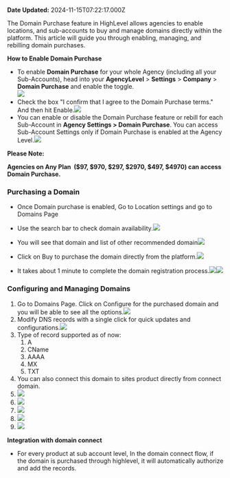 **Date Updated:** 2024-11-15T07:22:17.000Z
  
  
The Domain Purchase feature in HighLevel allows agencies to enable locations, and sub-accounts to buy and manage domains directly within the platform. This article will guide you through enabling, managing, and rebilling domain purchases.
  
  
**How to Enable Domain Purchase**

  
* To enable **Domain Purchase** for your whole Agency (including all your Sub-Accounts), head into your **AgencyLevel** \> **Settings** \> **Company** \> **Domain Purchase** and enable the toggle.  
![](https://s3.amazonaws.com/cdn.freshdesk.com/data/helpdesk/attachments/production/155033541070/original/rlf1GivxYDuLqTxZN-iKpISj7opAYFhytw.jpeg?1727273986)
* Check the box "I confirm that I agree to the Domain Purchase terms." And then hit Enable.![](https://s3.amazonaws.com/cdn.freshdesk.com/data/helpdesk/attachments/production/155033541073/original/nFmF8N9-i0vAkjA6Q5rN2D-ZlN9p8reS_Q.png?1727273987)
* You can enable or disable the Domain Purchase feature or rebill for each Sub-Account in **Agency Settings > Domain Purchase**. You can access Sub-Account Settings only if Domain Purchase is enabled at the Agency Level.![](https://s3.amazonaws.com/cdn.freshdesk.com/data/helpdesk/attachments/production/155033541086/original/-RgMZMACAaYN9IfyhBUVTCcb0QnqWBG0qQ.jpeg?1727273993)

  
**Please Note:**

**Agencies on Any Plan  ($97, $970, $297, $2970, $497, $4970) can access Domain Purchase.**
  
  
### **Purchasing a Domain**

* Once Domain purchase is enabled, Go to Location settings and go to Domains Page
* Use the search bar to check domain availability.![](https://s3.amazonaws.com/cdn.freshdesk.com/data/helpdesk/attachments/production/155033542573/original/MWg6qgEK78BTuqePcFkoLEWwN7ek8UvwLQ.png?1727274920)
* You will see that domain and list of other recommended domain![](https://s3.amazonaws.com/cdn.freshdesk.com/data/helpdesk/attachments/production/155033542740/original/px2pUL6fsUvUIvrRTRPjIBhx6jaftHLqeg.png?1727275002)
* Click on Buy to purchase the domain directly from the platform.![](https://s3.amazonaws.com/cdn.freshdesk.com/data/helpdesk/attachments/production/155033542756/original/IbhVVB-7Yv4pIZ3mt8qSFTU55fMi52A2RQ.png?1727275016)

  
* It takes about 1 minute to complete the domain registration process.![](https://s3.amazonaws.com/cdn.freshdesk.com/data/helpdesk/attachments/production/155033542863/original/9Ki1TPaQeKvxTwWB3-2I-QwSY3dSax3Lzw.png?1727275081)![](https://s3.amazonaws.com/cdn.freshdesk.com/data/helpdesk/attachments/production/155033542870/original/ZfBt39VCgNJL08EoI0Y3vWOUnaX6fL2xqA.png?1727275094)

  
### **Configuring and Managing Domains**

1. Go to Domains Page. Click on Configure for the purchased domain and you will be able to see all the options.![](https://s3.amazonaws.com/cdn.freshdesk.com/data/helpdesk/attachments/production/155033542947/original/WujLTAGU-QZqAAGPPAb47Mj_kSRZ6B90Lg.png?1727275141)
2. Modify DNS records with a single click for quick updates and configurations.![](https://s3.amazonaws.com/cdn.freshdesk.com/data/helpdesk/attachments/production/155033542957/original/btDQW57qwSorCTvPzHTT7pSXwqxY_JGa6w.png?1727275156)
3. Type of record supported as of now:  
   1. A  
   2. CName  
   3. AAAA  
   4. MX  
   5. TXT
4. You can also connect this domain to sites product directly from connect domain.
5. ![](https://s3.amazonaws.com/cdn.freshdesk.com/data/helpdesk/attachments/production/155033543159/original/ih7qRMiEjdof9NHSdVhA2rFe21OYSydJMg.png?1727275254)
6. ![](https://s3.amazonaws.com/cdn.freshdesk.com/data/helpdesk/attachments/production/155033543351/original/j2PPrRJ1mmDYB4Ew1FLE1pis7mPsSXVsDQ.png?1727275390)
7. ![](https://s3.amazonaws.com/cdn.freshdesk.com/data/helpdesk/attachments/production/155033543406/original/u3Ox1z-T-VJbrFp_zwMxy1_XVbd4PYskaA.png?1727275409)
8. ![](https://s3.amazonaws.com/cdn.freshdesk.com/data/helpdesk/attachments/production/155033543423/original/Z7GDdqrP1oybBifp5CUCGCOigSM72JrT7A.png?1727275424)
9. ![](https://s3.amazonaws.com/cdn.freshdesk.com/data/helpdesk/attachments/production/155033543469/original/EYI9vbNFPPbrGZJ5ZjMelmF8yGZaGc7VNQ.png?1727275444)
  
  
**Integration with domain connect**

* For every product at sub account level, In the domain connect flow, if the domain is purchased through highlevel, it will automatically authorize and add the records.
  
  